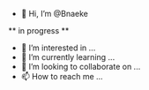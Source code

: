 - 👋 Hi, I’m @Bnaeke

** in progress **

- 👀 I’m interested in ... 
- 🌱 I’m currently learning ...
- 💞️ I’m looking to collaborate on ...
- 📫 How to reach me ...

<!---
Bnaeke/Bnaeke is a ✨ special ✨ repository because its `README.md` (this file) appears on your GitHub profile.
You can click the Preview link to take a look at your changes.
--->
